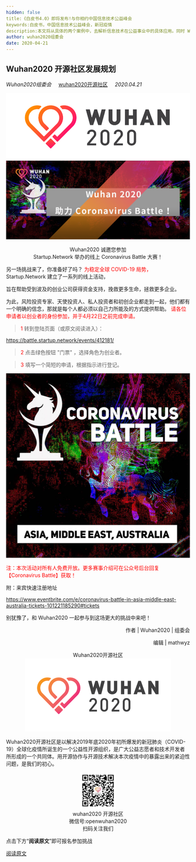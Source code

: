 ```yaml
---
hidden: false
title:《白皮书4.0》即将发布!与你相约中国信息技术公益峰会
keywords:白皮书，中国信息技术公益峰会，新冠疫情
description:本文将从具体的两个案例中，去解析信息技术在公益事业中的具体应用。同时 Wuhan2020 也邀请大家参与有第四届中国信息技术公益峰会，更多此类案例的将会出现在峰会发布的白皮书中。
author: wuhan2020组委会
date: 2020-04-21
---
```

Wuhan2020 开源社区发展规划
--------------------------
*Wuhan2020组委会* 
&nbsp;&nbsp;&nbsp;<!-- 空格 -->
[wuhan2020开源社区](https://community.wuhan2020.org.cn/zh-cn/)
&nbsp;&nbsp;&nbsp;<!-- 空格 -->
*2020.04.21*

![avatar](/images/wuhan2020.png)
![avatar](/images/blog/picture/640.png)

<center> Wuhan2020 诚邀您参加  </center>
<center> Startup.Network 举办的线上 Coronavirus Battle 大赛！ </center>

另一场挑战来了，你准备好了吗？
<font color=red > 
为稳定全球 COVID-19 局势，
</font>
Startup.Network 建立了一系列的线上活动，

旨在帮助受到波及的创业公司获得资金支持，挽救更多生命，拯救更多企业。

为此，风险投资专家、天使投资人、私人投资者和初创企业都走到一起，他们都有一个明确的信念，那就是每个人都必须以自己力所能及的方式提供帮助。
<font color=red > 
请各位申请者以创业者的身份参加，并于4月22日之前完成申请。
 </font>
> <font color=red > 1 </font>
转到登陆页面（或原文阅读进入）：

https://battle.startup.network/events/412181/

> <font color=red > 2 </font>
点击绿色按钮 "门票" ，选择角色为创业者。

> <font color=red > 3 </font>
填写一个简短的申请，根据指示进行登记。

![avatar](/images/blog/picture/6401.png)

 <font color=red > 
注：本次活动对所有人免费开放。更多赛事介绍可在公众号后台回复【Coronavirus Battle】获取！ 
 </font>

附：来宾快速注册地址

https://www.eventbrite.com/e/coronavirus-battle-in-asia-middle-east-australia-tickets-101221185290#tickets

别犹豫了，和 Wuhan2020 一起参与到这场更大的挑战中来吧！


<p align="right">作者 | Wuhan2020 | 组委会</p>
<p align="right">编辑 | mathwyz</p>

<center> Wuhan2020开源社区 </center>
<div  align="center">
<img src="/images/blog/plan/640_005.png"/>
</div>

Wuhan2020开源社区是以解决2019年底2020年初所爆发的新冠肺炎（COVID-19）全球化疫情所诞生的一个公益性开源组织，是广大公益志愿者和技术开发者所形成的一个共同体。用开源协作与开源技术解决本次疫情中的暴露出来的紧迫性问题，是我们的初心。

<div  align="center">
<img src="/images/blog/plan/p640_002.png" width="100" height="100 "/>
</div>

<center> wuhan2020 开源社区 </center>
<center> 微信号:openwuhan2020 </center>
<center> 扫码关注我们 </center>

点击下方“**阅读原文**”即可报名参加挑战

[阅读原文](https://battle.startup.network/events/412181/)
